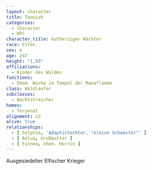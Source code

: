 ```yaml
---
layout: character
title: Tannivh
categories:
  - character
  - NPC
character_title: Gutherziger Wächter
race: Elfen
sex: m
age: 247
height: "1,93"
affiliations:
  - Kinder des Waldes
functions:
  - Ehem. Wache im Tempel der Manaflamme
class: Waldläufer
subclasses:
  - Nachtstreicher
homes:
  - Teryvnat
alignment: LG
alive: true
relationships:
  - [ Selphie, 'Adoptivtochter, "kleine Schwester"' ]
  - [ Aelua, Großmutter ]
  - [ Finnea, ehem. Herrin ]
---
```


Ausgesiedelter Elfischer Krieger